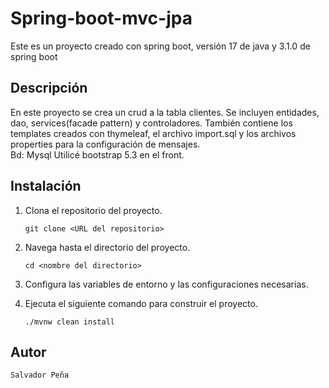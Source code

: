# Spring-boot-mvc-jpa

Este es un proyecto creado con spring boot, versión 17 de java y 3.1.0 de spring boot

## Descripción

En este proyecto se crea un crud a la tabla clientes. Se incluyen entidades, dao, services(facade pattern) y controladores. También contiene los templates creados con thymeleaf, el archivo import.sql y los archivos properties para la
configuración de mensajes.  
Bd: Mysql
Utilicé bootstrap 5.3 en el front.


## Instalación

1. Clona el repositorio del proyecto.
   ```shell
   git clone <URL del repositorio>
   ```

2. Navega hasta el directorio del proyecto.
   ```shell
   cd <nombre del directorio>
   ```

3. Configura las variables de entorno y las configuraciones necesarias.

4. Ejecuta el siguiente comando para construir el proyecto.
   ```shell
   ./mvnw clean install
   ```

## Autor

```html
Salvador Peña
```
